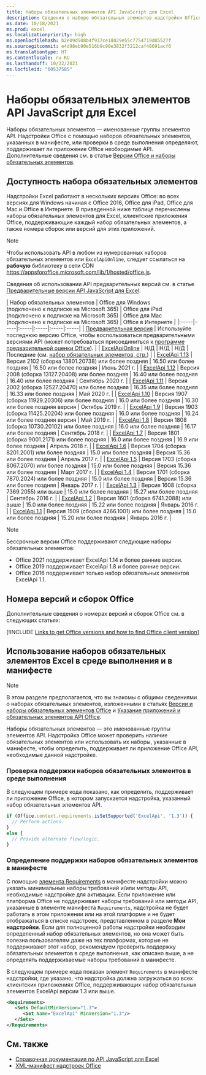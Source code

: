 ```yaml
---
title: Наборы обязательных элементов API JavaScript для Excel
description: Сведения о наборе обязательных элементов надстройки Office для сборок Excel.
ms.date: 10/18/2021
ms.prod: excel
ms.localizationpriority: high
ms.openlocfilehash: b2e09d508b4f937ce18029e55c7754719d85527f
ms.sourcegitcommit: e4d98eb90e516b9c90e3832f3212caf48691acf6
ms.translationtype: HT
ms.contentlocale: ru-RU
ms.lasthandoff: 10/22/2021
ms.locfileid: "60537585"
---
```

# <a name="excel-javascript-api-requirement-sets"></a>Наборы обязательных элементов API JavaScript для Excel

Наборы обязательных элементов — именованные группы элементов API. Надстройки Office с помощью наборов обязательных элементов, указанных в манифесте, или проверки в среде выполнения определяют, поддерживает ли приложение Office необходимые API. Дополнительные сведения см. в статье [Версии Office и наборы обязательных элементов](../../develop/office-versions-and-requirement-sets.md).

## <a name="requirement-set-availability"></a>Доступность набора обязательных элементов

Надстройки Excel работают в нескольких версиях Office: во всех версиях для Windows начиная с Office 2016, Office для iPad, Office для Mac и Office в Интернете. В приведенной ниже таблице перечислены наборы обязательных элементов для Excel, клиентские приложения Office, поддерживающие каждый набор обязательных элементов, а также номера сборок или версий для этих приложений.

> [!NOTE]
> Чтобы использовать API в любом из нумерованных наборов обязательных элементов или `ExcelApiOnline`, следует ссылаться на **рабочую** библиотеку в сети CDN https://appsforoffice.microsoft.com/lib/1/hosted/office.js.
>
> Сведения об использовании API предварительных версий см. в статье [Предварительные версии API JavaScript для Excel](excel-preview-apis.md).

|  Набор обязательных элементов  |  Office для Windows<br>(подключено к подписке на Microsoft 365)  |  Office для iPad<br>(подключено к подписке на Microsoft 365)  |  Office для Mac<br>(подключено к подписке на Microsoft 365)  | Office в Интернете |
|:-----|-----|:-----|:-----|:-----|:-----|
| [Предварительная версия](excel-preview-apis.md)  | Используйте последнюю версию Office, чтобы воспользоваться предварительными версиями API (может потребоваться присоединиться к [программе предварительной оценки Office](https://insider.office.com)). |
| [ExcelApiOnline](excel-api-online-requirement-set.md) | Н/Д | Н/Д | Н/Д | Последние (см. [набор обязательных элементов, стр.](excel-api-online-requirement-set.md)) |
| [ExcelApi 1.13](excel-api-1-13-requirement-set.md) | Версия 2102 (сборка 13801.20738) или более поздняя | 16.50 или более поздняя | 16.50 или более поздняя | Июнь 2021 г. |
| [ExcelApi 1.12](excel-api-1-12-requirement-set.md) | Версия 2008 (сборка 13127.20408) или более поздняя | 16.40 или более поздняя | 16.40 или более поздняя | Сентябрь 2020 г. |
| [ExcelApi 1.11](excel-api-1-11-requirement-set.md) | Версия 2002 (сборка 12527.20470) или более поздняя | 16.35 или более поздняя | 16.33 или более поздняя | Май 2020 г. |
| [ExcelApi 1.10](excel-api-1-10-requirement-set.md) | Версия 1907 (сборка 11929.20306) или более поздняя | 16.0 или более поздняя | 16.30 или более поздняя версия | Октябрь 2019 г. |
| [ExcelApi 1.9](excel-api-1-9-requirement-set.md)  | Версия 1903 (сборка 11425.20204) или более поздняя | 16.0 или более поздняя | 16.24 или более поздняя версия | Май 2019 г. |
| [ExcelApi 1.8](excel-api-1-8-requirement-set.md)  | Версия 1808 (сборка 10730.20102) или более поздняя | 16.0 или более поздняя | 16.17 или более поздняя | Сентябрь 2018 г. |
| [ExcelApi 1.7](excel-api-1-7-requirement-set.md)  | Версия 1801 (сборка 9001.2171) или более поздняя   | 16.0 или более поздняя  | 16.9 или более поздняя  | Апрель 2018 г. |
| [ExcelApi 1.6](excel-api-1-6-requirement-set.md)  | Версия 1704 (сборка 8201.2001) или более поздняя   | 15.0 или более поздняя  | Версия 15.36 или более поздняя | Апрель 2017 г. |
| [ExcelApi 1.5](excel-api-1-5-requirement-set.md)  | Версия 1703 (сборка 8067.2070) или более поздняя   | 15.0 или более поздняя  | Версия 15.36 или более поздняя | Март 2017 г. |
| [ExcelApi 1.4](excel-api-1-4-requirement-set.md)  | Версия 1701 (сборка 7870.2024) или более поздняя   | 15.0 или более поздняя  | Версия 15.36 или более поздняя | Январь 2017 г. |
| [ExcelApi 1.3](excel-api-1-3-requirement-set.md)  | Версия 1608 (сборка 7369.2055) или выше   | 15.0 или более поздняя | 15.27 или более поздняя | Сентябрь 2016 г. |
| [ExcelApi 1.2](excel-api-1-2-requirement-set.md)  | Версия 1601 (сборка 6741.2088) или выше   | 15.0 или более поздняя | 15.22 или более поздняя | Январь 2016 г. |
| [ExcelApi 1.1](excel-api-1-1-requirement-set.md)  | Версия 1509 (сборка 4266.1001) или более поздняя   | 15.0 или более поздняя | 15.20 или более поздняя | Январь 2016 г. |

> [!NOTE]
> Бессрочные версии Office поддерживают следующие наборы обязательных элементов:
>
> - Office 2021 поддерживает ExcelApi 1.14 и более ранние версии.
> - Office 2019 поддерживает ExcelApi 1.8 и более ранние версии.
> - Office 2016 поддерживает только набор обязательных элементов ExcelApi 1.1.

## <a name="office-versions-and-build-numbers"></a>Номера версий и сборок Office

Дополнительные сведения о номерах версий и сборок Office см. в следующих статьях:

[!INCLUDE [Links to get Office versions and how to find Office client version](../../includes/links-get-office-versions-builds.md)]

## <a name="how-to-use-excel-requirement-sets-at-runtime-and-in-the-manifest"></a>Использование наборов обязательных элементов Excel в среде выполнения и в манифесте

> [!NOTE]
> В этом разделе предполагается, что вы знакомы с общими сведениями о наборах обязательных элементов, изложенными в статьях [Версии и наборы обязательных элементов Office](../../develop/office-versions-and-requirement-sets.md) и [Указание приложений и обязательных элементов API Office](../../develop/specify-office-hosts-and-api-requirements.md).

Наборы обязательных элементов — это именованные группы элементов API. Надстройка Office может проверить наличие обязательных элементов или использовать их наборы, указанные в манифесте, чтобы определить, поддерживает ли приложение Office API, необходимые данной надстройке.

### <a name="checking-for-requirement-set-support-at-runtime"></a>Проверка поддержки наборов обязательных элементов в среде выполнения

В следующем примере кода показано, как определить, поддерживает ли приложение Office, в котором запускается надстройка, указанный набор обязательных элементов API.

```js
if (Office.context.requirements.isSetSupported('ExcelApi', '1.3')) {
  // Perform actions.
}
else {
  // Provide alternate flow/logic.
}
```

### <a name="defining-requirement-set-support-in-the-manifest"></a>Определение поддержки наборов обязательных элементов в манифесте

С помощью [элемента Requirements](../manifest/requirements.md) в манифесте надстройки можно указать минимальные наборы требований и/или методы API, необходимые надстройке для активации. Если приложение или платформа Office не поддерживает наборы требований или методы API, указанные в элементе манифеста `Requirements`, надстройка не будет работать в этом приложении или на этой платформе и не будет отображаться в списке надстроек, представленном в разделе **Мои надстройки**. Если для полноценной работы надстройки необходим определенный набор обязательных элементов, но она может быть полезна пользователям даже на тех платформах, которые не поддерживают этот набор, рекомендуем проверить поддержку обязательных элементов в среде выполнения, как описано выше, а не определять поддерживаемые наборы требований в манифесте.

В следующем примере кода показан элемент `Requirements` в манифесте надстройки, где указано, что надстройка должна загружаться во всех клиентских приложениях Office, поддерживающих набор обязательных элементов ExcelApi версии 1.3 или выше.

```xml
<Requirements>
   <Sets DefaultMinVersion="1.3">
      <Set Name="ExcelApi" MinVersion="1.3"/>
   </Sets>
</Requirements>
```

## <a name="see-also"></a>См. также

- [Справочная документация по API JavaScript для Excel](/javascript/api/excel)
- [XML-манифест надстроек Office](../../develop/add-in-manifests.md)
